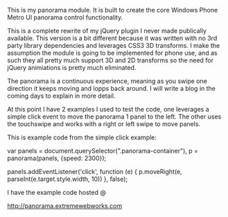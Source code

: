 This is my panorama module. It is built to create the core Windows Phone Metro UI panorama control functionality.

This is a complete rewrite of my jQuery plugin I never made publically available. This version is a bit different because it was written with no 3rd party library dependencies and leverages CSS3 3D transforms. I make the assumption the module is going to be implemented for phone use, and as such they all pretty much support 3D and 2D transforms so the need for jQuery animiations is pretty much eliminated.

The panorama is a continuous experience, meaning as you swipe one direction it keeps moving and lopps back around. I will write a blog in the coming days to explain in more detail.

At this point I have 2 examples I used to test the code, one leverages a simple click event to move the panorama 1 panel to the left. The other uses the touchswipe and works with a right or left swipe to move panels.

This is example code from the simple click example:

var panels = document.querySelector(".panorama-container"),
    p = panorama(panels, {speed: 2300});

panels.addEventListener('click', function (e) {
    p.moveRight(e, parseInt(e.target.style.width, 10))
}, false);


I have the example code hosted @

http://panorama.extremewebworks.com
